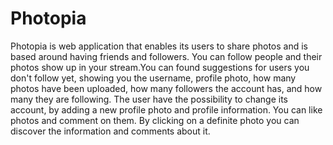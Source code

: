 # Photopia

Photopia is web application that enables its users to share photos and is based around having friends and followers.
You can follow people and their photos show up in your stream.You can found suggestions for users you don't follow yet, showing you
the username, profile photo, how many photos have been uploaded, how many followers the account has, and how many they are following.
The user have the possibility to change its account, by adding a new profile photo and profile information.
You can like photos and comment on them. By clicking on a definite photo you can discover the information and comments about it.

 
